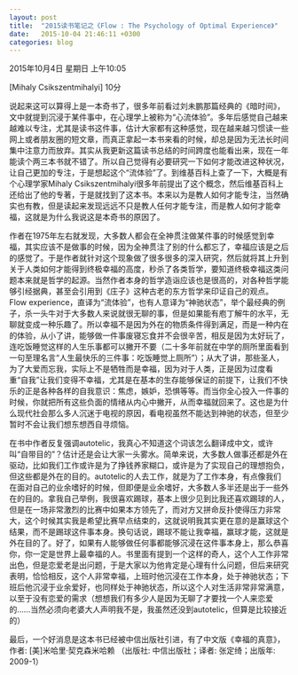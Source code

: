 ```yaml
---
layout: post
title:  "2015读书笔记之《Flow : The Psychology of Optimal Experience》"
date:   2015-10-04 21:46:11 +0300
categories: blog
---
```

2015年10月4日 星期日 上午10:05

[Mihaly Csikszentmihalyi] <Flow : The Psychology of Optimal Experience>  10分

说起来这可以算得上是一本奇书了，很多年前看过刘未鹏那篇经典的《暗时间》，文中就提到沉浸于某件事中，在心理学上被称为“心流体验”。多年后感觉自己越来越难以专注，尤其是读书这件事，估计大家都有这种感觉，现在越来越习惯读一些网上或者朋友圈的短文章，而真正拿起一本书来看的时候，却总是因为无法长时间集中注意力而放弃。其实从我更新这篇读书总结的时间跨度也能看出来，现在一年能读个两三本书就不错了。所以自己觉得有必要研究一下如何才能改进这种状况，让自己更加的专注，于是想起这个“流体验”了。到维基百科上查了一下，大概是有个心理学家Mihaly Csikszentmihalyi很多年前提出了这个概念，然后维基百科上还给出了他的专著，于是就找到了这本书。本来以为是教人如何才能专注，当然确实也有教，但是读起来发现远远不只是教人任何才能专注，而是教人如何才能幸福，这就是为什么我说这是本奇书的原因了。

作者在1975年左右就发现，大多数人都会在全神贯注做某件事的时候感觉到幸福，其实应该不是做事的时候，因为全神贯注了别的什么都忘了，幸福应该是之后的感觉了。于是作者就针对这个现象做了很多很多的深入研究，然后就将其上升到关于人类如何才能得到终极幸福的高度，秒杀了各类哲学，要知道终极幸福这类问题本来就是哲学的起源。当然作者本身的哲学造诣应该也是很高的，对各种哲学能够引经据典，甚至会引用到《庄子》这种古老的东方哲学来印证自己的观点。Flow experience，直译为“流体验”，也有人意译为“神驰状态”，举个最经典的例子，杀一头牛对于大多数人来说就很无聊的事，但是如果能有庖丁解牛的水平，无聊就变成一种乐趣了。所以幸福不是因为外在的物质条件得到满足，而是一种内在的体验，从小了讲，能够做一件事废寝忘食并不会很辛苦，相反是因为太好玩了，连吃饭睡觉这样的人生乐事都可以撇开不要（二十多年前就在中学的厕所里面看到一句至理名言“人生最快乐的三件事：吃饭睡觉上厕所”）；从大了讲，那些圣人，为了大爱而忘我，实际上不是牺牲而是幸福，因为对于人类，正是因为过度看重“自我”让我们变得不幸福，尤其是在基本的生存能够保证的前提下，让我们不快乐的正是各种各样的自我意识：焦虑，嫉妒，恐惧等等。而当你全心投入一件事的时候，你就把所有这些负面的情绪从内心中撇开，从而幸福就回来了。这也是为什么现代社会那么多人沉迷于电视的原因，看电视虽然不能达到神驰的状态，但至少暂时不会让我们想东想西自寻烦恼。

在书中作者反复强调autotelic，我真心不知道这个词该怎么翻译成中文，或许叫“自带目的”？估计还是会让大家一头雾水。简单来说，大多数人做事还都是外在驱动，比如我们工作或许是为了挣钱养家糊口，或许是为了实现自己的理想抱负，但这些都是外在的目的。autotelic的人去工作，就是为了工作本身，有点像我们在面对自己的业余嗜好的时候，但即便是业余嗜好，大多数人多半还是出于一些外在的目的。拿我自己举例，我很喜欢踢球，基本上很少见到比我还喜欢踢球的人，但是在一场非常激烈的比赛中如果本方领先了，而对方又拼命反扑使得压力非常大，这个时候其实我是希望比赛早点结束的，这就说明我其实更在意的是赢球这个结果，而不是踢球这件事本身。换句话说，踢球不能让我幸福，赢球才能，这就是外在目的了。好了，如果有人能够做任何事都能够沉浸在这件事本身上，那么恭喜你，你一定是世界上最幸福的人。书里面有提到一个这样的奇人，这个人工作非常出色，但是恋爱老是出问题，于是大家以为他肯定是心理有什么问题，但后来研究表明，恰恰相反，这个人非常幸福，上班时他沉浸在工作本身，处于神驰状态；下班后他沉浸于业余爱好，也同样处于神驰状态，所以这个人对生活非常非常满意，以至于没有恋爱的需求（想想我们有多少人是因为无聊了才要找一个人来恋爱的……当然必须向老婆大人声明我不是，我虽然还没到autotelic，但算是比较接近的）

最后，一个好消息是这本书已经被中信出版社引进，有了中文版《幸福的真意》，作者: [美]米哈里·契克森米哈赖 （出版社: 中信出版社；译者: 张定绮；出版年: 2009-1）
